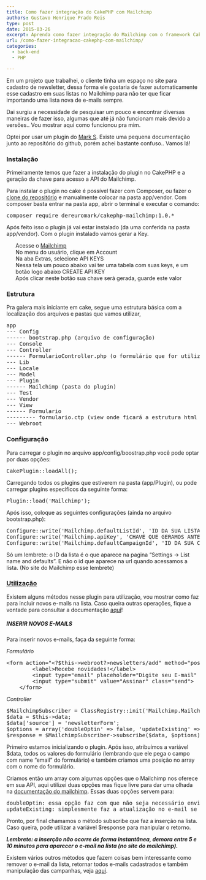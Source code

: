 ```yaml
---
title: Como fazer integração do CakePHP com Mailchimp
authors: Gustavo Henrique Prado Reis
type: post
date: 2015-03-26
excerpt: Aprenda como fazer integração do Mailchimp com o framework CakePHP
url: /como-fazer-integracao-cakephp-com-mailchimp/
categories:
  - back-end
  - PHP

---
```

Em um projeto que trabalhei, o cliente tinha um espaço no site para cadastro de newsletter, dessa forma ele gostaria de fazer automaticamente esse cadastro em suas listas no Mailchimp para não ter que ficar importando uma lista nova de e-mails sempre.

Dai surgiu a necessidade de pesquisar um pouco e encontrar diversas maneiras de fazer isso, algumas que até já não funcionam mais devido a versões.. Vou mostrar aqui como funcionou pra mim.

Optei por usar um plugin do <a href="https://github.com/dereuromark" rel="noreferrer">Mark S</a>. Existe uma pequena documentação junto ao repositório do github, porém achei bastante confuso.. Vamos lá!

### Instalação

Primeiramente temos que fazer a instalação do plugin no CakePHP e a geração da chave para acesso a API do Mailchimp.

Para instalar o plugin no cake é possível fazer com Composer, ou fazer o <a href="https://github.com/dereuromark/cakephp-mailchimp" rel="noreferrer">clone do repositório</a> e manualmente colocar na pasta app/vendor. Com composer basta entrar na pasta app, abrir o terminal e executar o comando:

<pre class="lang-html">composer require dereuromark/cakephp-mailchimp:1.0.*</pre>

Após feito isso o plugin já vai estar instalado (da uma conferida na pasta app/vendor). Com o plugin instalado vamos gerar a Key.

<ul class="task-list">
  <li>
    Acesse o <a href="http://mailchimp.com/" rel="noreferrer">Mailchimp</a>
  </li>
  <li>
    No menu do usuário, clique em Account
  </li>
  <li>
    Na aba Extras, selecione API KEYS
  </li>
  <li>
    Nessa tela um pouco abaixo vai ter uma tabela com suas keys, e um botão logo abaixo CREATE API KEY
  </li>
  <li>
    Após clicar neste botão sua chave será gerada, guarde este valor
  </li>
</ul>

### <a class="anchor" href="https://gist.github.com/gustavopradoreis/d0e003c8d72b76c396de#estrutura" rel="noreferrer" name="user-content-estrutura"></a>Estrutura

Pra galera mais iniciante em cake, segue uma estrutura básica com a localização dos arquivos e pastas que vamos utilizar,

<pre class="lang-html">app
--- Config
------ bootstrap.php (arquivo de configuração)
--- Console
--- Controller
------ FormularioController.php (o formulário que for utilizar)
--- Lib
--- Locale
--- Model
--- Plugin
------ Mailchimp (pasta do plugin)
--- Test
--- Vendor
--- View
------ Formulario
--------- formulario.ctp (view onde ficará a estrutura html de seu formulário)
--- Webroot
</pre>

### <a class="anchor" href="https://gist.github.com/gustavopradoreis/d0e003c8d72b76c396de#configura%C3%A7%C3%A3o" rel="noreferrer" name="user-content-configura%C3%A7%C3%A3o"></a>Configuração

Para carregar o plugin no arquivo app/config/boostrap.php você pode optar por duas opções:

<pre class="lang-html">CakePlugin::loadAll();
</pre>

Carregando todos os plugins que estiverem na pasta (app/Plugin), ou pode carregar plugins específicos da seguinte forma:

<pre class="lang-html">Plugin::load('Mailchimp');
</pre>

Após isso, coloque as seguintes configurações (ainda no arquivo bootstrap.php):

<pre class="lang-html">Configure::write('Mailchimp.defaultListId', 'ID DA SUA LISTA');
Configure::write('Mailchimp.apiKey', 'CHAVE QUE GERAMOS ANTERIORMENTE');
Configure::write('Mailchimp.defaultCampaignId', 'ID DA SUA CAMPANHA');
</pre>

Só um lembrete: o ID da lista é o que aparece na pagina &#8220;Settings -> List name and defaults&#8221;. E não o id que aparece na url quando acessamos a lista. (No site do Mailchimp esse lembrete)

### <a class="anchor" href="https://gist.github.com/gustavopradoreis/d0e003c8d72b76c396de#utiliza%C3%A7%C3%A3o" rel="noreferrer" name="user-content-utiliza%C3%A7%C3%A3o">Utilização</a>

Existem alguns métodos nesse plugin para utilização, vou mostrar como faz para incluir novos e-mails na lista. Caso queira outras operações, fique a vontade para consultar a documentação <a href="https://github.com/dereuromark/cakephp-mailchimp/blob/master/docs/Mailchimp.md" rel="noreferrer">aqui</a>!

##### <a class="anchor" href="https://gist.github.com/gustavopradoreis/d0e003c8d72b76c396de#inserir-novos-e-mails" rel="noreferrer" name="user-content-inserir-novos-e-mails"></a>INSERIR NOVOS E-MAILS

Para inserir novos e-mails, faça da seguinte forma:

_Formulário_

<pre class="lang-html">&lt;form action="&lt;?$this-&gt;webroot?&gt;newsletters/add" method="post" id="newsletterForm"&gt;
        &lt;label&gt;Recebe novidades!&lt;/label&gt;
        &lt;input type="email" placeholder="Digite seu E-mail" name="data[email]" class="email"&gt;
        &lt;input type="submit" value="Assinar" class="send"&gt;
    &lt;/form&gt;
</pre>

_Controller_

<pre class="lang-html">$MailchimpSubscriber = ClassRegistry::init('Mailchimp.MailchimpSubscriber');
$data = $this-&gt;data;
$data['source'] = 'newsletterForm';
$options = array('doubleOptin' =&gt; false, 'updateExisting' =&gt; false);
$response = $MailchimpSubscriber-&gt;subscribe($data, $options);
</pre>

Primeiro estamos inicializando o plugin. Após isso, atribuímos a variável $data, todos os valores do formulário (lembrando que ele pega o campo com name &#8220;email&#8221; do formulário) e também criamos uma posição no array com o nome do formulário.

Criamos então um array com algumas opções que o Mailchimp nos oferece em sua API, aqui utilizei duas opções mas fique livre para dar uma olhada na <a href="https://apidocs.mailchimp.com/api/1.3/listsubscribe.func.php" rel="noreferrer">documentação do mailchimp</a>. Essas duas opções servem para:

<pre class="lang-html">doubleOptin: essa opção faz com que não seja necessário enviar um e-mail solicitando o usuário a confirmar sua inscrição na lista. Por padrão é TRUE
updateExisting: simplesmente faz a atualização no e-mail se existir ao invés de inserir e-mails repetidos.
</pre>

Pronto, por final chamamos o método subscribe que faz a inserção na lista. Caso queira, pode utilizar a variável $response para manipular o retorno.
  
**_Lembrete: a inserção não ocorre de forma instantânea, demora entre 5 e 10 minutos para aparecer o e-mail na lista (no site do mailchimp)._**

Existem vários outros métodos que fazem coisas bem interessante como remover o e-mail da lista, retornar todos e-mails cadastrados e também manipulação das campanhas, veja <a href="https://github.com/dereuromark/cakephp-mailchimp/blob/master/docs/Mailchimp.md" rel="noreferrer">aqui</a>.